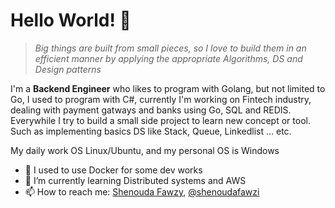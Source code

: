 <!--
**Shenouda-Fawzy/Shenouda-Fawzy** is a ✨ _special_ ✨ repository because its `README.md` (this file) appears on your GitHub profile.

Here are some ideas to get you started:

- 🔭 I’m currently working on ...
- 🌱 I’m currently learning ...
- 👯 I’m looking to collaborate on ...
- 🤔 I’m looking for help with ...
- 💬 Ask me about ...
- 📫 How to reach me: ...
- 😄 Pronouns: ...
- ⚡ Fun fact: ...
-->


# Hello World! 👋

> _Big things are built from small pieces, so I love to build them in an efficient manner by applying the appropriate  Algorithms, DS and Design patterns_  

I'm a **Backend Engineer** who likes to program with Golang, but not limited to Go, I used to program with C#, currently I'm working on Fintech industry, dealing with payment gatways and banks using Go, SQL and REDIS.
Everywhile I try to build a small side project to learn new concept or tool. Such as implementing basics DS like Stack, Queue, Linkedlist … etc.

My daily work OS Linux/Ubuntu, and my personal OS is Windows

- 🔭 I used to use Docker for some dev works
- 🌱 I’m currently learning Distributed systems and AWS
- 📫 How to reach me: [Shenouda Fawzy](https://www.linkedin.com/in/shenoudafawzy/), [@shenoudafawzi](https://twitter.com/ShenoudaFawzi)
